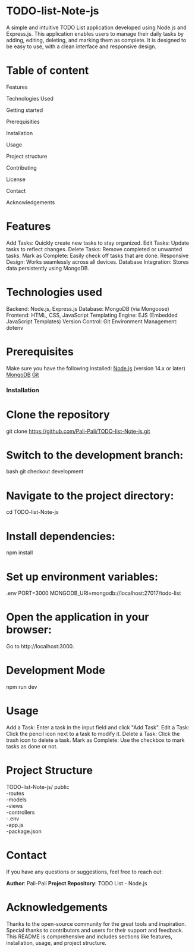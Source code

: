 # TODO-list-Note-js
A simple and intuitive TODO List application developed using Node.js and Express.js. This application enables users to manage their daily tasks by adding, editing, deleting, and marking them as complete. It is designed to be easy to use, with a clean interface and responsive design.
# Table of content
Features

Technologies Used

Getting started

Prerequisities

Installation

Usage

Project structure

Contributing

License

Contact

Acknowledgements

# Features
Add Tasks: Quickly create new tasks to stay organized.
Edit Tasks: Update tasks to reflect changes.
Delete Tasks: Remove completed or unwanted tasks.
Mark as Complete: Easily check off tasks that are done.
Responsive Design: Works seamlessly across all devices.
Database Integration: Stores data persistently using MongoDB.
# Technologies used
Backend: Node.js, Express.js
Database: MongoDB (via Mongoose)
Frontend: HTML, CSS, JavaScript
Templating Engine: EJS (Embedded JavaScript Templates)
Version Control: Git
Environment Management: dotenv
# Prerequisites
Make sure you have the following installed:
[Node.js](https://nodejs.org/) (version 14.x or later)
[MongoDB](https://www.mongodb.com/try/download/community)
[Git](https://git-scm.com/)
### Installation

# Clone the repository
git clone https://github.com/Pali-Pali/TODO-list-Note-js.git
# Switch to the development branch:
bash
git checkout development
# Navigate to the project directory:
cd TODO-list-Note-js
# Install dependencies:
npm install
# Set up environment variables:
.env
PORT=3000
MONGODB_URI=mongodb://localhost:27017/todo-list
# Open the application in your browser:
Go to http://localhost:3000.
# Development Mode
npm run dev
# Usage
Add a Task: Enter a task in the input field and click "Add Task".
Edit a Task: Click the pencil icon next to a task to modify it.
Delete a Task: Click the trash icon to delete a task.
Mark as Complete: Use the checkbox to mark tasks as done or not.
# Project Structure
TODO-list-Note-js/
public             
-routes              
-models             
-views              
-controllers         
-.env               
-app.js               
-package.json 

# Contact
If you have any questions or suggestions, feel free to reach out:

**Author**: Pali-Pali
**Project Repository**: TODO List - Node.js
# Acknowledgements
Thanks to the open-source community for the great tools and inspiration.
Special thanks to contributors and users for their support and feedback.
This README is comprehensive and includes sections like features, installation, usage, and project structure.

